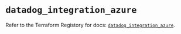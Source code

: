 # `datadog_integration_azure`

Refer to the Terraform Registory for docs: [`datadog_integration_azure`](https://registry.terraform.io/providers/datadog/datadog/3.25.0/docs/resources/integration_azure).
